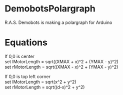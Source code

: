 # DemobotsPolargraph
R.A.S. Demobots is making a polargraph for Arduino


# Equations
If 0,0 is center </br>
set lMotorLength = sqrt((XMAX + x)^2 + (YMAX - y)^2) </br>
set rMotorLength = sqrt((XMAX - x)^2 + (YMAX - y)^2) </br>

If 0,0 is top left corner </br>
set lMotorLength = sqrt(x^2 + y^2) </br>
set rMotorLength = sqrt((d-x)^2 + y^2) </br>
